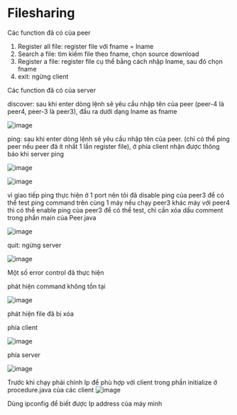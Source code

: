# Filesharing
Các function đã có của peer
1. Register all file: register file với fname = lname
2. Search a file: tìm kiếm file theo fname, chọn source download
3. Register a file: register file cụ thể bằng cách nhập lname, sau đó chọn fname
4. exit: ngừng client

Các function đã có của server

discover: sau khi enter dòng lệnh sẽ yêu cầu nhập tên của peer (peer-4 là peer4, peer-3 là peer3), đầu ra dưới dạng lname as fname

![image](https://github.com/Loskarr/Filesharing/assets/143611763/307b5f56-a72c-4a01-a464-565fdbc4e839)

ping: sau khi enter dòng lệnh sẽ yêu cầu nhập tên của peer. (chỉ có thể ping peer nếu peer đã ít nhất 1 lần register file), ở phía client nhận được thông báo khi server ping

![image](https://github.com/Loskarr/Filesharing/assets/143611763/d9647f26-9f6a-4031-b1aa-4323859a862e)

![image](https://github.com/Loskarr/Filesharing/assets/143611763/c18ef5e7-1934-48cb-978f-727132aa759a)

vì giao tiếp ping thực hiện ở 1 port nên tôi đã disable ping của peer3 để có thể test ping command trên cùng 1 máy 
nếu chạy peer3 khác máy với peer4 thì có thể enable ping của peer3 để có thể test, chỉ cần xóa dấu comment trong phần main của Peer.java

![image](https://github.com/Loskarr/Filesharing/assets/143611763/c218e4b9-aa32-4bfa-b1ab-452f1ab815db)


quit: ngừng server

![image](https://github.com/Loskarr/Filesharing/assets/143611763/2214a70d-d5d8-4fed-a5d6-1ec14f79a10d)

Một số error control đã thực hiện

phát hiện command không tồn tại

![image](https://github.com/Loskarr/Filesharing/assets/143611763/c4e02ff8-20f9-498d-b413-77ee84aeea12)

phát hiện file đã bị xóa

phía client 

![image](https://github.com/Loskarr/Filesharing/assets/143611763/30e79599-dceb-4882-b05f-80a3011ae4f8)

phía server 

![image](https://github.com/Loskarr/Filesharing/assets/143611763/d0d22c21-c6a3-4504-9570-1553f750f370)


Trước khi chạy phải chỉnh Ip để phù hợp với client trong phần initialize ở procedure.java của các client
![image](https://github.com/Loskarr/Filesharing/assets/143611763/a11ed9e1-0b92-499d-973b-5b9f4dafcd21)

Dùng ipconfig để biết được Ip address của máy mình
